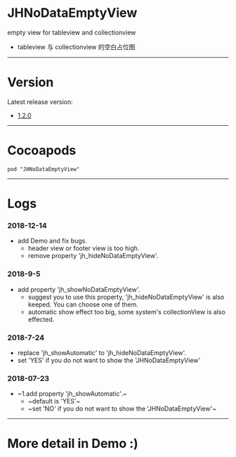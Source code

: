 # JHNoDataEmptyView
empty view for tableview and collectionview
- tableview 与 collectionview 的空白占位图

---

# Version
Latest release version:
- [1.2.0](https://github.com/xjh093/JHNoDataEmptyView/releases)

---

# Cocoapods
`pod "JHNoDataEmptyView"`

---

# Logs
### 2018-12-14
- add Demo and fix bugs.
    - header view or footer view is too high.
    - remove property 'jh_hideNoDataEmptyView'.

### 2018-9-5
- add property 'jh_showNoDataEmptyView'.
    - suggest you to use this property, 'jh_hideNoDataEmptyView' is also keeped. You can choose one of them.
    - automatic show effect too big, some system's collectionView is also effected.

### 2018-7-24
- replace 'jh_showAutomatic' to 'jh_hideNoDataEmptyView'.
- set 'YES' if you do not want to show the 'JHNoDataEmptyView'

### 2018-07-23
- ~1.add property 'jh_showAutomatic'.~
    - ~default is 'YES'~
    - ~set 'NO' if you do not want to show the 'JHNoDataEmptyView'~

---

# More detail in Demo :)
